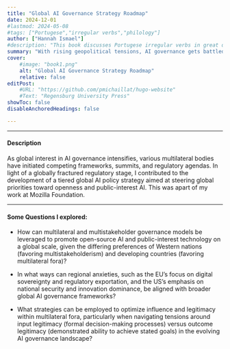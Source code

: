 ```yaml
---
title: "Global AI Governance Strategy Roadmap" 
date: 2024-12-01
#lastmod: 2024-05-08
#tags: ["Portugese","irregular verbs","philology"]
author: ["Hannah Ismael"]
#description: "This book discusses Portugese irregular verbs in great details."
summary: "With rising geopolitical tensions, AI governance gets battled out on the global stage."
cover:
    #image: "book1.png"
    alt: "Global AI Governance Strategy Roadmap"
    relative: false
editPost:
    #URL: "https://github.com/pmichaillat/hugo-website"
    #Text: "Regensburg University Press"
showToc: false
disableAnchoredHeadings: false

---
```


---

#### Description

As global interest in AI governance intensifies, various multilateral bodies have initiated competing frameworks, summits, and regulatory agendas. In light of a globally fractured regulatory stage, I contributed to the development of a tiered global AI policy strategy aimed at steering global priorities toward openness and public-interest AI. This was apart of my work at Mozilla Foundation.


---

#### Some Questions I explored:

- How can multilateral and multistakeholder governance models be leveraged to promote open-source AI and public-interest technology on a global scale, given the differing preferences of Western nations (favoring multistakeholderism) and developing countries (favoring multilateral fora)?

- In what ways can regional anxieties, such as the EU’s focus on digital sovereignty and regulatory exportation, and the US’s emphasis on national security and innovation dominance, be aligned with broader global AI governance frameworks?

- What strategies can be employed to optimize influence and legitimacy within multilateral fora, particularly when navigating tensions around input legitimacy (formal decision-making processes) versus outcome legitimacy (demonstrated ability to achieve stated goals) in the evolving AI governance landscape?

